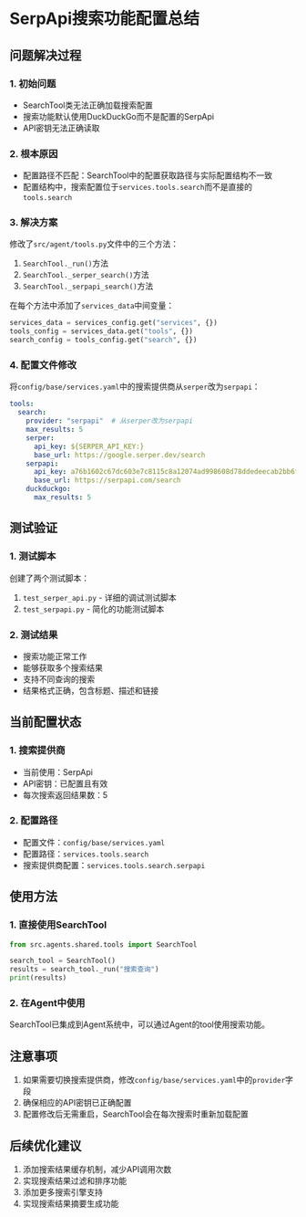 # SerpApi搜索功能配置总结

## 问题解决过程

### 1. 初始问题
- SearchTool类无法正确加载搜索配置
- 搜索功能默认使用DuckDuckGo而不是配置的SerpApi
- API密钥无法正确读取

### 2. 根本原因
- 配置路径不匹配：SearchTool中的配置获取路径与实际配置结构不一致
- 配置结构中，搜索配置位于`services.tools.search`而不是直接的`tools.search`

### 3. 解决方案
修改了`src/agent/tools.py`文件中的三个方法：
1. `SearchTool._run()`方法
2. `SearchTool._serper_search()`方法
3. `SearchTool._serpapi_search()`方法

在每个方法中添加了`services_data`中间变量：
```python
services_data = services_config.get("services", {})
tools_config = services_data.get("tools", {})
search_config = tools_config.get("search", {})
```

### 4. 配置文件修改
将`config/base/services.yaml`中的搜索提供商从`serper`改为`serpapi`：
```yaml
tools:
  search:
    provider: "serpapi"  # 从serper改为serpapi
    max_results: 5
    serper:
      api_key: ${SERPER_API_KEY:}
      base_url: https://google.serper.dev/search
    serpapi:
      api_key: a76b1602c67dc603e7c8115c8a12074ad998608d78ddedeecab2bb6f35e6bbe9
      base_url: https://serpapi.com/search
    duckduckgo:
      max_results: 5
```

## 测试验证

### 1. 测试脚本
创建了两个测试脚本：
1. `test_serper_api.py` - 详细的调试测试脚本
2. `test_serpapi.py` - 简化的功能测试脚本

### 2. 测试结果
- 搜索功能正常工作
- 能够获取多个搜索结果
- 支持不同查询的搜索
- 结果格式正确，包含标题、描述和链接

## 当前配置状态

### 1. 搜索提供商
- 当前使用：SerpApi
- API密钥：已配置且有效
- 每次搜索返回结果数：5

### 2. 配置路径
- 配置文件：`config/base/services.yaml`
- 配置路径：`services.tools.search`
- 搜索提供商配置：`services.tools.search.serpapi`

## 使用方法

### 1. 直接使用SearchTool
```python
from src.agents.shared.tools import SearchTool

search_tool = SearchTool()
results = search_tool._run("搜索查询")
print(results)
```

### 2. 在Agent中使用
SearchTool已集成到Agent系统中，可以通过Agent的tool使用搜索功能。

## 注意事项

1. 如果需要切换搜索提供商，修改`config/base/services.yaml`中的`provider`字段
2. 确保相应的API密钥已正确配置
3. 配置修改后无需重启，SearchTool会在每次搜索时重新加载配置

## 后续优化建议

1. 添加搜索结果缓存机制，减少API调用次数
2. 实现搜索结果过滤和排序功能
3. 添加更多搜索引擎支持
4. 实现搜索结果摘要生成功能
